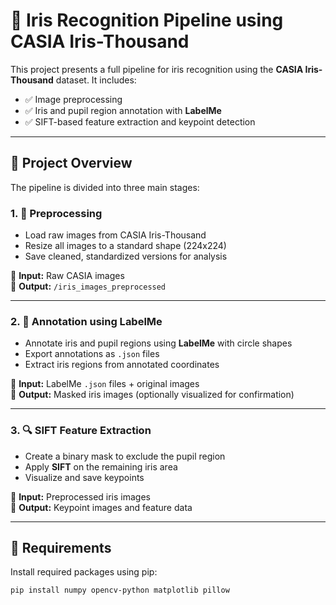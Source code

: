 # 🧿 Iris Recognition Pipeline using CASIA Iris-Thousand

This project presents a full pipeline for iris recognition using the **CASIA Iris-Thousand** dataset. It includes:

- ✅ Image preprocessing  
- ✅ Iris and pupil region annotation with **LabelMe**  
- ✅ SIFT-based feature extraction and keypoint detection

---

## 📁 Project Overview

The pipeline is divided into three main stages:

### 1. 🔄 Preprocessing
- Load raw images from CASIA Iris-Thousand
- Resize all images to a standard shape (224x224)
- Save cleaned, standardized versions for analysis

📍 **Input:** Raw CASIA images  
📍 **Output:** `/iris_images_preprocessed`

---

### 2. 📝 Annotation using LabelMe
- Annotate iris and pupil regions using **LabelMe** with circle shapes
- Export annotations as `.json` files
- Extract iris regions from annotated coordinates

📍 **Input:** LabelMe `.json` files + original images  
📍 **Output:** Masked iris images (optionally visualized for confirmation)

---

### 3. 🔍 SIFT Feature Extraction
- Create a binary mask to exclude the pupil region
- Apply **SIFT** on the remaining iris area
- Visualize and save keypoints

📍 **Input:** Preprocessed iris images  
📍 **Output:** Keypoint images and feature data

---

## 🔧 Requirements

Install required packages using pip:

```bash
pip install numpy opencv-python matplotlib pillow
